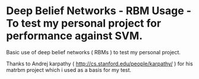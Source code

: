 # Deep Belief Networks - RBM Usage - To test my personal project for performance against SVM.

Basic use of deep belief networks ( RBMs ) to test my personal project.

Thanks to Andrej karpathy ( http://cs.stanford.edu/people/karpathy/ ) for his matrbm project which i used as a basis for my test.
